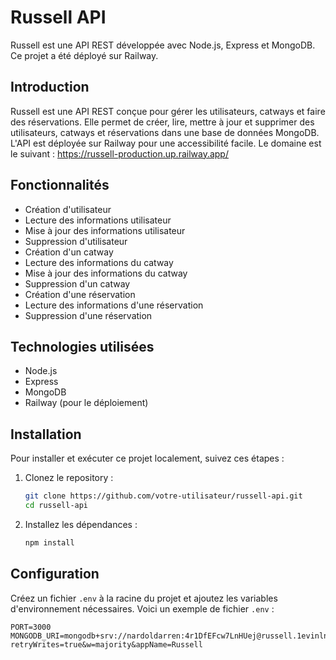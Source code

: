 # Russell API

Russell est une API REST développée avec Node.js, Express et MongoDB. Ce projet a été déployé sur Railway.


## Introduction

Russell est une API REST conçue pour gérer les utilisateurs, catways et faire des réservations. Elle permet de créer, lire, mettre à jour et supprimer des utilisateurs, catways et réservations dans une base de données MongoDB. L'API est déployée sur Railway pour une accessibilité facile. Le domaine est le suivant : https://russell-production.up.railway.app/

## Fonctionnalités

- Création d'utilisateur
- Lecture des informations utilisateur
- Mise à jour des informations utilisateur
- Suppression d'utilisateur
- Création d'un catway
- Lecture des informations du catway
- Mise à jour des informations du catway
- Suppression d'un catway
- Création d'une réservation
- Lecture des informations d'une réservation
- Suppression d'une réservation

## Technologies utilisées

- Node.js
- Express
- MongoDB
- Railway (pour le déploiement)

## Installation

Pour installer et exécuter ce projet localement, suivez ces étapes :

1. Clonez le repository :

    ```sh
    git clone https://github.com/votre-utilisateur/russell-api.git
    cd russell-api
    ```

2. Installez les dépendances :

    ```sh
    npm install
    ```

## Configuration

Créez un fichier `.env` à la racine du projet et ajoutez les variables d'environnement nécessaires. Voici un exemple de fichier `.env` :

```env
PORT=3000
MONGODB_URI=mongodb+srv://nardoldarren:4r1DfEFcw7LnHUej@russell.1evinln.mongodb.net/?retryWrites=true&w=majority&appName=Russell
